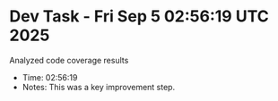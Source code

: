 # Dev Task - Fri Sep  5 02:56:19 UTC 2025
Analyzed code coverage results
- Time: 02:56:19
- Notes: This was a key improvement step.
